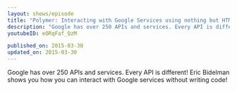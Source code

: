 ```yaml
---
layout: shows/episode
title: "Polymer: Interacting with Google Services using nothing but HTML"
description: "Google has over 250 APIs and services. Every API is different! Eric Bidelman shows you how you can interact with Google services without writing code!"
youtubeID: eORqFaf_QzM

published_on: 2015-03-30
updated_on: 2015-03-30
---
```


Google has over 250 APIs and services. Every API is different! Eric Bidelman shows you how you can interact with Google services without writing code!
